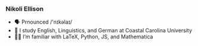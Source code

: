 ### Nikoli Ellison

- 🗣️ Prnounced /'nɪkəlaɪ/
- 📖 I study English, Linguistics, and German at Coastal Carolina University
- 🧑‍🎓 I’m familiar with LaTeX, Python, JS, and Mathematica

<!--
**enikoli/enikoli** is a ✨ _special_ ✨ repository because its `README.md` (this file) appears on your GitHub profile.

Here are some ideas to get you started:

- 🔭 I’m currently working on ...
- 🌱 I’m currently learning ...
- 👯 I’m looking to collaborate on ...
- 🤔 I’m looking for help with ...
- 💬 Ask me about ...
- 📫 How to reach me: ...
- 😄 Pronouns: ...
- ⚡ Fun fact: ...
-->
